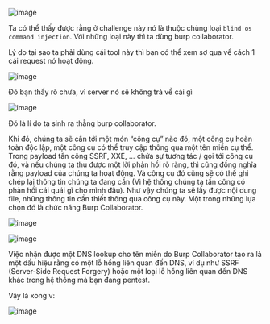 ![image](https://github.com/user-attachments/assets/64acde92-687a-4a36-a1e8-efbcb7564ed0)

Ta có thể thấy được rằng ở challenge này nó là thuộc chủng loại `blind os command injection`. Với những loại này thì ta dùng burp collaborator.

Lý do tại sao ta phải dùng cái tool này thì bạn có thể xem sơ qua về cách 1 cái request nó hoạt động.

![image](https://github.com/user-attachments/assets/6ec0b886-35e9-4b17-b797-54f7eb4d0fc3)

Đó bạn thấy rõ chưa, vì server nó sẽ không trả về cái gì 

![image](https://github.com/user-attachments/assets/ff7480fa-498e-4177-927a-0b36edb91909)

Đó là lí do ta sinh ra thằng burp collaborator.

Khi đó, chúng ta sẽ cần tới một món “công cụ” nào đó, một công cụ hoàn toàn độc lập, một công cụ có thể truy cập thông qua một tên miền cụ thể. Trong payload tấn công SSRF, XXE, … chứa sự tương tác / gọi tới công cụ đó, và nếu chúng ta thu được một lời phản hồi rõ ràng, thì cũng đồng nghĩa rằng payload của chúng ta hoạt động. Và công cụ đó cũng sẽ có thể ghi chép lại thông tin chúng ta đang cần (Vì hệ thống chúng ta tấn công có phản hồi cái quái gì cho mình đâu). Như vậy chúng ta sẽ lấy được nội dung file, những thông tin cần thiết thông qua công cụ này. Một trong những lựa chọn đó là chức năng Burp Collaborator.

![image](https://github.com/user-attachments/assets/4aeb3f5b-0719-4b1f-9695-8b6b602b243d)

![image](https://github.com/user-attachments/assets/6b894ed2-82f2-4de8-89e0-e08e0d379194)

Việc nhận được một DNS lookup cho tên miền do Burp Collaborator tạo ra là một dấu hiệu rằng có một lỗ hổng liên quan đến DNS, ví dụ như SSRF (Server-Side Request Forgery) hoặc một loại lỗ hổng liên quan đến DNS khác trong hệ thống mà bạn đang pentest.

Vậy là xong v:

![image](https://github.com/user-attachments/assets/c2452c12-ec7d-4871-8289-18822fc703cb)
